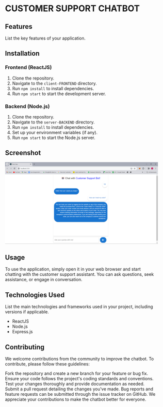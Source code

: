 # CUSTOMER SUPPORT CHATBOT

## Features

List the key features of your application.

## Installation

### Frontend (ReactJS)

1. Clone the repository.
2. Navigate to the `client-FRONTEND` directory.
3. Run `npm install` to install dependencies.
4. Run `npm start` to start the development server.

### Backend (Node.js)

1. Clone the repository.
2. Navigate to the `server-BACKEND` directory.
3. Run `npm install` to install dependencies.
4. Set up your environment variables (if any).
5. Run `npm start` to start the Node.js server.
   
## Screenshot
![Screenshot](https://raw.githubusercontent.com/sureshvel002/CS-CHATBOT/main/client-FRONTEND/screenshots/output.png)
## Usage

To use the application, simply open it in your web browser and start chatting with the customer support assistant. You can ask questions, seek assistance, or engage in conversation.

## Technologies Used

List the main technologies and frameworks used in your project, including versions if applicable.

- ReactJS
- Node.js
- Express.js

## Contributing

We welcome contributions from the community to improve the chatbot. To contribute, please follow these guidelines:

Fork the repository and create a new branch for your feature or bug fix.
Ensure your code follows the project's coding standards and conventions.
Test your changes thoroughly and provide documentation as needed.
Submit a pull request detailing the changes you've made.
Bug reports and feature requests can be submitted through the issue tracker on GitHub. We appreciate your contributions to make the chatbot better for everyone.
